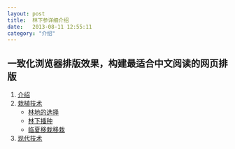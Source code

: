 ```yaml
---
layout: post
title:  林下参详细介绍
date:   2013-08-11 12:55:11
category: "介绍"
---
```

<h2 id="tagline">一致化浏览器排版效果，构建最适合中文阅读的网页排版</h2>

<ol id="table">
    <li><a href="#section1">介绍</a></li>
    <li><a href="#section2">栽植技术</a>
        <ul>
            <li><a href="#section2-1">林地的选择</a></li>
            <li><a href="#section2-2">林下播种</a></li>
			<li><a href="#section2-3">临夏移栽移栽</a></li>
        </ul>
    </li>
    <li><a href="#section3">现代技术</a></li>
</ol>